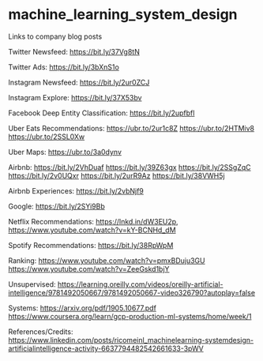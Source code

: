 # machine_learning_system_design
Links to company blog posts

Twitter Newsfeed:
https://bit.ly/37Vg8tN

Twitter Ads:
https://bit.ly/3bXnS1o

Instagram Newsfeed:
https://bit.ly/2ur0ZCJ

Instagram Explore:
https://bit.ly/37X53bv

Facebook Deep Entity Classification:
https://bit.ly/2upfbfl

Uber Eats Recommendations:
https://ubr.to/2ur1c8Z
https://ubr.to/2HTMiv8
https://ubr.to/2SSL0Xw

Uber Maps:
https://ubr.to/3a0dynv

Airbnb:
https://bit.ly/2VhDuaf
https://bit.ly/39Z63gx
https://bit.ly/2SSgZqC
https://bit.ly/2v0UQxr
https://bit.ly/2urR9Az
https://bit.ly/38VWH5j

Airbnb Experiences:
https://bit.ly/2vbNjf9

Google:
https://bit.ly/2SYi9Bb

Netflix Recommendations:
https://lnkd.in/dW3EU2p, https://www.youtube.com/watch?v=kY-BCNHd_dM

Spotify Recommendations:
https://bit.ly/38RpWpM

Ranking:
https://www.youtube.com/watch?v=pmxBDuju3GU
https://www.youtube.com/watch?v=ZeeGskd1bjY

Unsupervised:
https://learning.oreilly.com/videos/oreilly-artificial-intelligence/9781492050667/9781492050667-video326790?autoplay=false

Systems:
https://arxiv.org/pdf/1905.10677.pdf
https://www.coursera.org/learn/gcp-production-ml-systems/home/week/1

References/Credits:
https://www.linkedin.com/posts/ricomeinl_machinelearning-systemdesign-artificialintelligence-activity-6637794482542661633-3pWV
